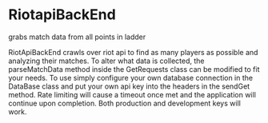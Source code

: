 # RiotapiBackEnd
grabs match data from all points in ladder


RiotApiBackEnd crawls over riot api to find as many players as possible and analyzing their matches.  To alter what data is collected, the
parseMatchData method inside the GetRequests class can be modified to fit your needs. To use simply configure your own database connection
in the DataBase class and put your own api key into the headers in the sendGet method. Rate limiting will cause a timeout once met and the application
will continue upon completion.  Both production and development keys will work.
